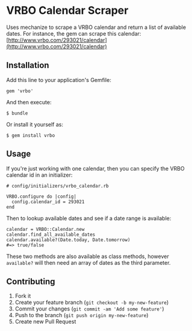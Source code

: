 # VRBO Calendar Scraper

Uses mechanize to scrape a VRBO calendar and return a list of available dates. For instance, the gem can
scrape this calendar: [http://www.vrbo.com/293021/calendar](http://www.vrbo.com/293021/calendar)

## Installation

Add this line to your application's Gemfile:

    gem 'vrbo'

And then execute:

    $ bundle

Or install it yourself as:

    $ gem install vrbo

## Usage

If you're just working with one calendar, then you can specify the VRBO calendar id in an initializer:

    # config/initializers/vrbo_calendar.rb

    VRBO.configure do |config|
      config.calendar_id = 293021
    end

Then to lookup available dates and see if a date range is available:

    calendar = VRBO::Calendar.new
    calendar.find_all_available_dates
    calendar.available?(Date.today, Date.tomorrow)
    #=> true/false

These two methods are also available as class methods, however `available?` will then need an array of dates
as the third parameter.

## Contributing

1. Fork it
2. Create your feature branch (`git checkout -b my-new-feature`)
3. Commit your changes (`git commit -am 'Add some feature'`)
4. Push to the branch (`git push origin my-new-feature`)
5. Create new Pull Request
